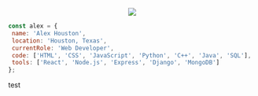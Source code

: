 <p align="center">
  <img src="https://i.imgur.com/owFt2F7.png" />
</p>
 
 ```javascript
const alex = {
  name: 'Alex Houston',
  location: 'Houston, Texas',
  currentRole: 'Web Developer',
  code: ['HTML', 'CSS', 'JavaScript', 'Python', 'C++', 'Java', 'SQL'],
  tools: ['React', 'Node.js', 'Express', 'Django', 'MongoDB']
};
```
test
